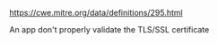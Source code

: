 https://cwe.mitre.org/data/definitions/295.html

An app don't properly validate the TLS/SSL certificate